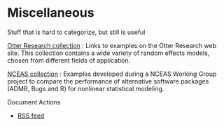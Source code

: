 #  Miscellaneous

Stuff that is hard to categorize, but still is useful

[Otter Research collection][1]
:  Links to examples on the Otter Research web site. This collection contains a wide variety of random effects models, chosen from different fields of application.

[NCEAS collection][2]
:  Examples developed during a NCEAS Working Group project to compare the performance of alternative software packages (ADMB, Bugs and R) for nonlinear statistical modeling.

Document Actions

* [RSS feed][3]

[1]: miscellaneous/otter-reseach-collection.html
[2]: miscellaneous/nceas-working-group-examples.html
[3]: miscellaneous/RSS ""
